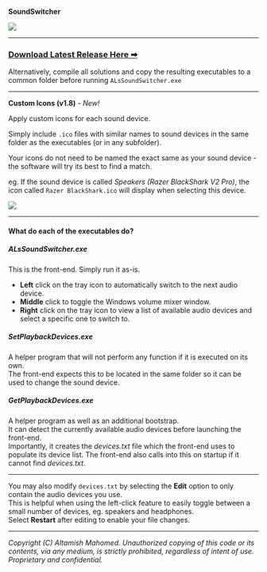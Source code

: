 **SoundSwitcher**

![](https://i.imgur.com/DZk1ILg.png)

___ 

 ### **[Download Latest Release Here ➡](https://github.com/creepyLANguy/SoundSwitcher/releases)** ###  

Alternatively, compile all solutions and copy the resulting executables to a common folder before running `ALsSoundSwitcher.exe`  

___

**Custom Icons (v1.8)** - *New!*

Apply custom icons for each sound device.  

Simply include `.ico` files with similar names to sound devices in the same folder as the executables (or in any subfolder).

Your icons do not need to be named the exact same as your sound device - the software will try its best to find a match.

eg. If the sound device is called *Speakers (Razer BlackShark V2 Pro)*, the icon called `Razer BlackShark.ico` will display when selecting this device. 

![](https://i.imgur.com/TSdmrhI.png)

___

#### What do each of the executables do? 

##### ALsSoundSwitcher.exe
This is the front-end. Simply run it as-is.
 - **Left** click on the tray icon to automatically switch to the next audio device.
 - **Middle** click to toggle the Windows volume mixer window.
 - **Right** click on the tray icon to view a list of available audio devices and select a specific one to switch to. 

##### SetPlaybackDevices.exe
A helper program that will not perform any function if it is executed on its own.  
The front-end expects this to be located in the same folder so it can be used to change the sound device.  

##### GetPlaybackDevices.exe
A helper program as well as an additional bootstrap.  
It can detect the currently available audio devices before launching the front-end.  
Importantly, it creates the *devices.txt* file which the front-end uses to populate its device list.
The front-end also calls into this on startup if it cannot find *devices.txt*. 

___

You may also modify `devices.txt` by selecting the **Edit** option to only contain the audio devices you use.  
This is helpful when using the left-click feature to easily toggle between a small number of devices, eg. speakers and headphones.  
Select **Restart** after editing to enable your file changes. 

___

*Copyright (C) Altamish Mahomed. Unauthorized copying of this code or its contents, via any medium, is strictly prohibited, regardless of intent of use. Proprietary and confidential.*
